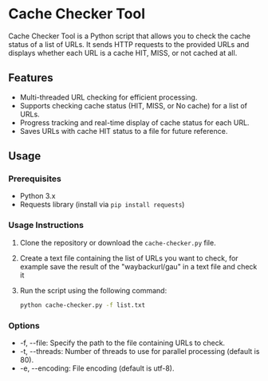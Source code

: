 # Cache Checker Tool

Cache Checker Tool is a Python script that allows you to check the cache status of a list of URLs. It sends HTTP requests to the provided URLs and displays whether each URL is a cache HIT, MISS, or not cached at all.

## Features

- Multi-threaded URL checking for efficient processing.
- Supports checking cache status (HIT, MISS, or No cache) for a list of URLs.
- Progress tracking and real-time display of cache status for each URL.
- Saves URLs with cache HIT status to a file for future reference.

## Usage

### Prerequisites

- Python 3.x
- Requests library (install via `pip install requests`)

### Usage Instructions

1. Clone the repository or download the `cache-checker.py` file.
2. Create a text file containing the list of URLs you want to check, for example save the result of the "waybackurl/gau" in a text file and check it  
3. Run the script using the following command:

   ```bash
   python cache-checker.py -f list.txt 

### Options
* -f, --file: Specify the path to the file containing URLs to check.
* -t, --threads: Number of threads to use for parallel processing (default is 80).
* -e, --encoding: File encoding (default is utf-8).
